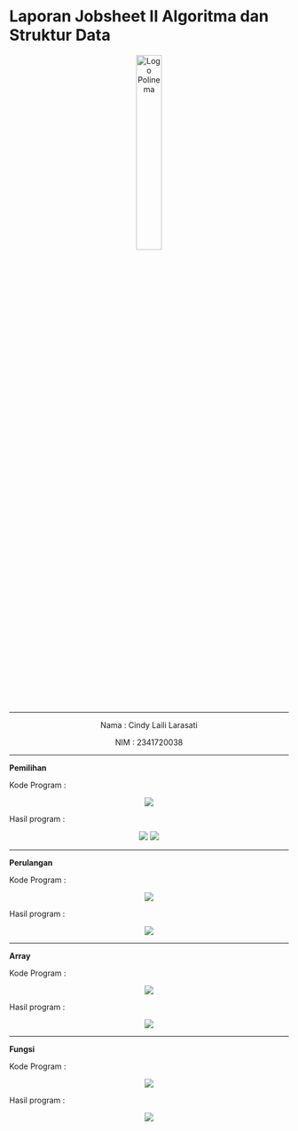 # Laporan Jobsheet II Algoritma dan Struktur Data
<p align="center">
   <img src="https://static.wikia.nocookie.net/logopedia/images/8/8a/Politeknik_Negeri_Malang.png/revision/latest?cb=20190922202558 " alt="Logo Polinema" width="30%"> 
</p>
<hr>
<p align="center">Nama : Cindy Laili Larasati</p>
<p align="center">NIM : 2341720038</p>
<hr>
<b>Pemilihan</b>
<p>Kode Program :</p>
<p align="center">
    <img src="Gambar/KodePemilihan.png">
<p>Hasil program :</p>
<p align="center">
    <img src="Gambar/HasilPemilihan1.png">
    <img src="Gambar/HasilPemilihan1_2.png">
<hr>
<b>Perulangan</b>
<p>Kode Program :</p>
<p align="center">
    <img src="Gambar/KodePerulangan.png">
<p>Hasil program :</p>
<p align="center">
    <img src="Gambar/HasilPerulangan.png">
<hr>
<b>Array</b>
<p>Kode Program :</p>
<p align="center">
    <img src="Gambar/KodeArray.png">
<p>Hasil program :</p>
<p align="center">
    <img src="Gambar/HasilArray.png">
<hr>
<b>Fungsi</b>
<p>Kode Program :</p>
<p align="center">
    <img src="Gambar/KodeFungsi.png">
<p>Hasil program :</p>
<p align="center">
    <img src="Gambar/HasilFungsi.png">